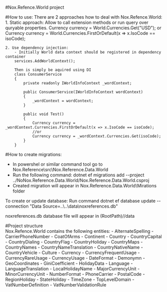 #Nox.Refence.World project

#How to use:
There are 2 approaches how to deal with Nox.Refence.World:
	1. Static approach: 
		Allow to call extension methods or run query over quryable properties.
		Currency currency = World.Currencies.Get("USD");
		or
		Currency currency = World.Currencies.FirstOrDefault(x => x.IsoCode == isoCode);
	
	
	2. Use dependency injection:
		- Initially World data context should be registered in dependency container
		services.AddWorldContext();
		
		Then is simply be aquired using DI
		class ConsumerService
		{
			private readonly IWorldInfoContext _wordContext;
			
			public ConsumerService(IWorldInfoContext wordContext)
			{
				_wordContext = wordContext;
			}
			
			public void Test()
			{
				Currency currency = _wordContext.Currencies.FirstOrDefault(x => x.IsoCode == isoCode);
				//or
				Currency currency = _wordContext.Currencies.Get(isoCode);
			}
		}

#How to create migrations:
- In powershel or similar command tool go to Nox.Reference\src\Nox.Reference.Data.World
- Run the following command:   dotnet ef  migrations add  <MigrationName>  --project ../NoNox.Reference.Data.World/Nox.Reference.Data.World.csproj
- Created migration will appear in Nox.Reference.Data.World\\Mirations folder

To create or update database:
Run command dotnet ef database update --connection "Data Source=..\\..\\data\\noxreferences.db"

noxreferences.db database file will appear in (RootPath)//data
	
#Project structure		
Nox.Refence.World contains the following entities:
	- AlternateSpelling
	- CarrierPhoneNumber
	- CoatOfArms
	- Continent
	- Country
	- CountryCapital
	- CountryDialing
	- CountryFlag
	- CountryHoliday
	- CountryMaps
	- CountryNames
	- CountryNameTranslation
	- CountryNativeName
	- CountryVehicle
	- Culture
	- Currency
	- CurrencyFrequentUsage
	- CurrencyRareUsage
	- CurrencyUsage
	- DateFormat
	- Demonymn
	- GeoCoordinates
	- GiniCoefficient
	- HolidayData
	- Language
	- LanguageTranslation
	- LocalHolidayName
	- MajorCurrencyUnit
	- MinorCurrencyUnit
	- NumberFormat
	- PhoneCarrier
	- PostalCode
	- RegionHoliday
	- StateHoliday
	- TimeZone
	- TopLevelDomain
	- VatNumberDefinition
	- VatNumberValidationRule
	
